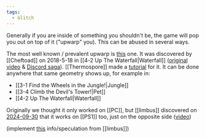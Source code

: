 ```yaml
---
tags:
  - Glitch
---
```

Generally if you are inside of something you shouldn't be, the game will pop you out on top of it ("upwarp" you). This can be abused in several ways.

The most well known / prevalent upwarp is [this](https://youtu.be/IiwgHgq1IGs) one. It was discovered by [[Cheftoad]] on 2018-5-18 in [[4-2 Up The Waterfall|Waterfall]] ([original video](https://clips.twitch.tv/BoringBeautifulScallionUncleNox) & [Discord saga](https://discord.com/channels/313375426112389123/408694062862958592/446943289233506315)). [[Thermospore]] made a [tutorial](https://youtu.be/IiwgHgq1IGs) for it. It can be done anywhere that same geometry shows up, for example in:
- [[3-1 Find the Wheels in the Jungle!|Jungle]]
- [[3-4 Climb the Devil's Tower!|Pet]]
- [[4-2 Up The Waterfall|Waterfall]]

Originally we thought it only worked on [[PC]], but [[limbus]] discovered on [2024-09-30](https://discord.com/channels/313375426112389123/408694062862958592/1290114434353860679) that it works on [[PS1]] too, just on the opposite side ([video](https://discord.com/channels/313375426112389123/408694062862958592/1290116347107213434))

(implement [this](https://discord.com/channels/313375426112389123/408694062862958592/1290150696238321666) info/speculation from [[limbus]])